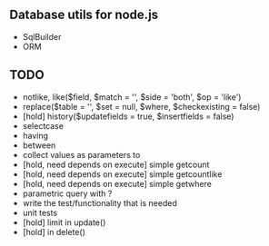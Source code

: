 Database utils for node.js
--------------------------
- SqlBuilder
- ORM

TODO
----
- notlike, like($field, $match = '', $side = 'both', $op = 'like')
- replace($table = '', $set = null, $where, $checkexisting = false)
- [hold] history($updatefields = true, $insertfields = false)
- selectcase
- having
- between
- collect values as parameters to 
- [hold, need depends on execute] simple getcount
- [hold, need depends on execute] simple getcountlike
- [hold, need depends on execute] simple getwhere
- parametric query with ?
- write the test/functionality that is needed
- unit tests
- [hold] limit in update()
- [hold] in delete()